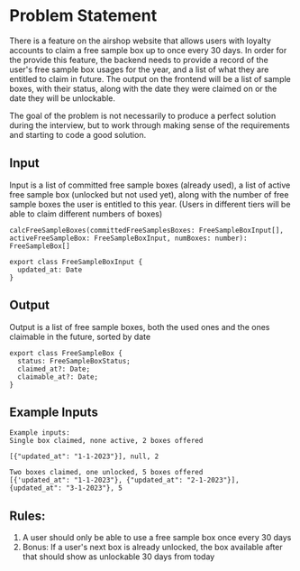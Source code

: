 # Problem Statement

There is a feature on the airshop website that allows users with loyalty accounts to claim a free sample box up
to once every 30 days. In order for the provide this feature, the backend needs to provide a record of the user's
free sample box usages for the year, and a list of what they are entitled to claim in future. The output on the frontend will be a list of sample boxes, with their status, along with the date they were claimed on or the date they will be unlockable.

The goal of the problem is not necessarily to produce a perfect solution during the interview, but to work through making sense of the requirements and starting to code a good solution.

## Input
Input is a list of committed free sample boxes (already used), a list of active free sample box (unlocked but not used yet), along with the number of free sample boxes the user is entitled to this year. (Users in different tiers will be able to claim different numbers of boxes)
```
calcFreeSampleBoxes(committedFreeSamplesBoxes: FreeSampleBoxInput[], activeFreeSampleBox: FreeSampleBoxInput, numBoxes: number): FreeSampleBox[]

export class FreeSampleBoxInput {
  updated_at: Date
}
```

## Output
Output is a list of free sample boxes, both the used ones and the ones claimable in the future, sorted by date
```
export class FreeSampleBox {
  status: FreeSampleBoxStatus;
  claimed_at?: Date;
  claimable_at?: Date;
}
```

## Example Inputs
```
Example inputs:
Single box claimed, none active, 2 boxes offered

[{"updated_at": "1-1-2023"}], null, 2

Two boxes claimed, one unlocked, 5 boxes offered
[{'updated_at": "1-1-2023"}, {"updated_at": "2-1-2023"}], {updated_at": "3-1-2023"}, 5
```

## Rules:
1. A user should only be able to use a free sample box once every 30 days
2. Bonus: If a user's next box is already unlocked, the box available after that should show as unlockable 30 days from today

